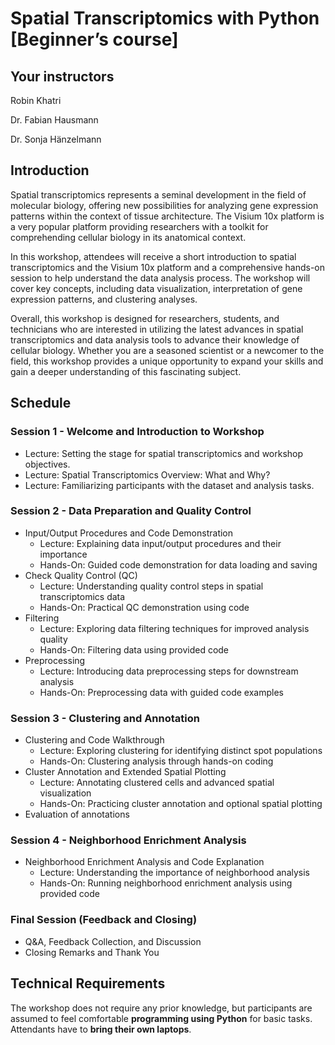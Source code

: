 # Spatial Transcriptomics with Python [Beginner’s course]

## Your instructors
Robin Khatri

Dr. Fabian Hausmann

Dr. Sonja Hänzelmann

## Introduction
Spatial transcriptomics represents a seminal development in the field of molecular biology, offering new possibilities for analyzing gene expression patterns within the context of tissue architecture. The Visium 10x platform is a very popular platform providing researchers with a toolkit for comprehending cellular biology in its anatomical context.

In this workshop, attendees will receive a short introduction to spatial transcriptomics and the Visium 10x platform and a comprehensive hands-on session to help understand the data analysis process. The workshop will cover key concepts, including data visualization, interpretation of gene expression patterns, and clustering analyses.

Overall, this workshop is designed for researchers, students, and technicians who are interested in utilizing the latest advances in spatial transcriptomics and data analysis tools to advance their knowledge of cellular biology. Whether you are a seasoned scientist or a newcomer to the field, this workshop provides a unique opportunity to expand your skills and gain a deeper understanding of this fascinating subject.

## Schedule

### Session 1 - Welcome and Introduction to Workshop
- Lecture: Setting the stage for spatial transcriptomics and workshop objectives.
- Lecture: Spatial Transcriptomics Overview: What and Why?
- Lecture: Familiarizing participants with the dataset and analysis tasks.

### Session 2 - Data Preparation and Quality Control
- Input/Output Procedures and Code Demonstration
  - Lecture: Explaining data input/output procedures and their importance
  - Hands-On: Guided code demonstration for data loading and saving
- Check Quality Control (QC)
  - Lecture: Understanding quality control steps in spatial transcriptomics data
  - Hands-On: Practical QC demonstration using code
- Filtering
  - Lecture: Exploring data filtering techniques for improved analysis quality
  - Hands-On: Filtering data using provided code
- Preprocessing
  - Lecture: Introducing data preprocessing steps for downstream analysis
  - Hands-On: Preprocessing data with guided code examples


### Session 3 - Clustering and Annotation
- Clustering and Code Walkthrough
  - Lecture: Exploring clustering for identifying distinct spot populations
  - Hands-On: Clustering analysis through hands-on coding
- Cluster Annotation and Extended Spatial Plotting
  - Lecture: Annotating clustered cells and advanced spatial visualization
  - Hands-On: Practicing cluster annotation and optional spatial plotting
- Evaluation of annotations


### Session 4 - Neighborhood Enrichment Analysis
- Neighborhood Enrichment Analysis and Code Explanation
  - Lecture: Understanding the importance of neighborhood analysis
  - Hands-On: Running neighborhood enrichment analysis using provided code


### Final Session (Feedback and Closing)
- Q&A, Feedback Collection, and Discussion
- Closing Remarks and Thank You


## Technical Requirements
The workshop does not require any prior knowledge, but participants are assumed to feel comfortable **programming using Python** for basic tasks. Attendants have to **bring their own laptops**.
